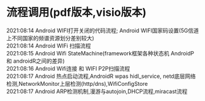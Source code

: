# 流程调用(pdf版本,visio版本)  


  2021:08:14 Android WIFI打开关闭的代码流程; Android WIFI国家码设置(5G信道上不同国家的频谱资源划分差别较大)  
  2021:08:14 Android WIFi 扫描流程  
  2021:08:15 Android Wifi StateMachine(framework框架各种状态机 AndroidP 和 androidR之间的差异)  
  2021:08:16 Android Wifi连接 和 WIFI P2P扫描流程   
  2021:08:17 Android 热点启动流程,AndroidR wpas hidl_service, netd底层网络检测,NetworkMonitor上层检测(http/dns),WifiConfigStore  
  2021:08:17 Android ARP检测机制,漫游与autojoin,DHCP流程,miracast流程  
  
 

